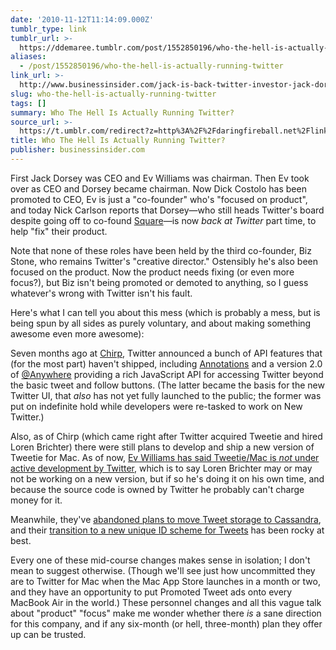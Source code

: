 ```yaml
---
date: '2010-11-12T11:14:09.000Z'
tumblr_type: link
tumblr_url: >-
  https://ddemaree.tumblr.com/post/1552850196/who-the-hell-is-actually-running-twitter
aliases:
  - /post/1552850196/who-the-hell-is-actually-running-twitter
link_url: >-
  http://www.businessinsider.com/jack-is-back-twitter-investor-jack-dorsey-is-working-for-twitter-again-2010-11
slug: who-the-hell-is-actually-running-twitter
tags: []
summary: Who The Hell Is Actually Running Twitter?
source_url: >-
  https://t.umblr.com/redirect?z=http%3A%2F%2Fdaringfireball.net%2Flinked%2F2010%2F11%2F11%2Fdorsey-twitter&t=YzYxY2E2YmVmYzUxNGM0ODZhZmFlN2MyNTZmZmZlN2JlMGVlNWVhMCwxNTUyODUwMTk2&b=t%3AZwnU0JNPe2gtl9NEucydUA&p=https%3A%2F%2Fddemaree.tumblr.com%2Fpost%2F1552850196%2Fwho-the-hell-is-actually-running-twitter&m=1&ts=1610235744
title: Who The Hell Is Actually Running Twitter?
publisher: businessinsider.com
---
```


First Jack Dorsey was CEO and Ev Williams was chairman. Then Ev took over as CEO and Dorsey became chairman. Now Dick Costolo has been promoted to CEO, Ev is just a "co-founder" who's "focused on product", and today Nick Carlson reports that Dorsey—who still heads Twitter's board despite going off to co-found [Square](http://squareup.com/)—is now _back at Twitter_ part time, to help "fix" their product.

Note that none of these roles have been held by the third co-founder, Biz Stone, who remains Twitter's "creative director." Ostensibly he's also been focused on the product. Now the product needs fixing (or even more focus?), but Biz isn't being promoted or demoted to anything, so I guess whatever's wrong with Twitter isn't his fault.

Here's what I can tell you about this mess (which is probably a mess, but is being spun by all sides as purely voluntary, and about making something awesome even more awesome):

Seven months ago at [Chirp](http://chirp.twitter.com/), Twitter announced a bunch of API features that (for the most part) haven't shipped, including [Annotations](http://dev.twitter.com/pages/annotations_overview) and a version 2.0 of [@Anywhere](http://dev.twitter.com/anywhere/) providing a rich JavaScript API for accessing Twitter beyond the basic tweet and follow buttons. (The latter became the basis for the new Twitter UI, that _also_ has not yet fully launched to the public; the former was put on indefinite hold while developers were re-tasked to work on New Twitter.)

Also, as of Chirp (which came right after Twitter acquired Tweetie and hired Loren Brichter) there were still plans to develop and ship a new version of Tweetie for Mac. As of now, [Ev Williams has said Tweetie/Mac is _not_ under active development by Twitter](https://twitter.com/ev/status/27476496862), which is to say Loren Brichter may or may not be working on a new version, but if so he's doing it on his own time, and because the source code is owned by Twitter he probably can't charge money for it.

Meanwhile, they've [abandoned plans to move Tweet storage to Cassandra](http://engineering.twitter.com/2010/07/cassandra-at-twitter-today.html), and their [transition to a new unique ID scheme for Tweets](http://groups.google.com/group/twitter-development-talk/browse_thread/thread/6a16efa375532182) has been rocky at best.

Every one of these mid-course changes makes sense in isolation; I don't mean to suggest otherwise. (Though we'll see just how uncommitted they are to Twitter for Mac when the Mac App Store launches in a month or two, and they have an opportunity to put Promoted Tweet ads onto every MacBook Air in the world.) These personnel changes and all this vague talk about "product" "focus" make me wonder whether there _is_ a sane direction for this company, and if any six-month (or hell, three-month) plan they offer up can be trusted.